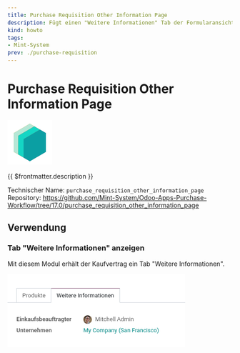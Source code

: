 ```yaml
---
title: Purchase Requisition Other Information Page
description: Fügt einen "Weitere Informationen" Tab der Formularansicht hinzu.
kind: howto
tags:
- Mint-System
prev: ./purchase-requisition
---
```

# Purchase Requisition Other Information Page
![icon_oms_box](attachments/icons_odoo_mint_system.png)

{{ $frontmatter.description }}

Technischer Name: `purchase_requisition_other_information_page`\
Repository: <https://github.com/Mint-System/Odoo-Apps-Purchase-Workflow/tree/17.0/purchase_requisition_other_information_page>

## Verwendung

### Tab "Weitere Informationen" anzeigen

Mit diesem Modul erhält der Kaufvertrag ein Tab "Weitere Informationen".

![](attachments/Purchase%20Requisition%20Other%20Information%20Page.png)
